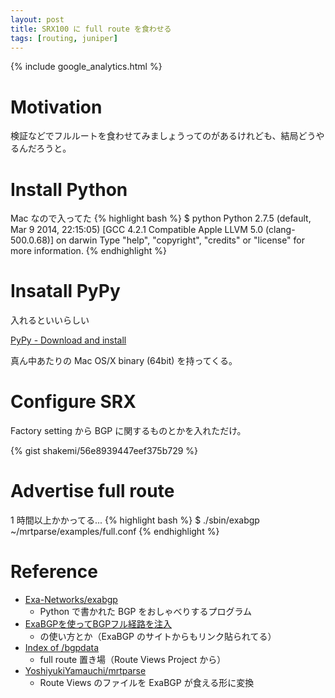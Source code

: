 ```yaml
---
layout: post
title: SRX100 に full route を食わせる
tags: [routing, juniper]
---
```


{% include google_analytics.html %}

# Motivation
検証などでフルルートを食わせてみましょうってのがあるけれども、結局どうやるんだろうと。

# Install Python
Mac なので入ってた
{% highlight bash %}
$ python
Python 2.7.5 (default, Mar  9 2014, 22:15:05) 
[GCC 4.2.1 Compatible Apple LLVM 5.0 (clang-500.0.68)] on darwin
Type "help", "copyright", "credits" or "license" for more information.
{% endhighlight %}

# Insatall PyPy
入れるといいらしい

[PyPy - Download and install](http://pypy.org/download.html)

真ん中あたりの Mac OS/X binary (64bit) を持ってくる。

# Configure SRX
Factory setting から BGP に関するものとかを入れただけ。

{% gist shakemi/56e8939447eef375b729 %}

# Advertise full route
1 時間以上かかってる...
{% highlight bash %}
$ ./sbin/exabgp ~/mrtparse/examples/full.conf
{% endhighlight %}

# Reference
* [Exa-Networks/exabgp](https://github.com/Exa-Networks/exabgp/)
	* Python で書かれた BGP をおしゃべりするプログラム
* [ExaBGPを使ってBGPフル経路を注入](http://okuranagaimo.blogspot.co.uk/2014/11/exabgpbgp.html)
	* の使い方とか（ExaBGP のサイトからもリンク貼られてる）
* [Index of /bgpdata](http://archive.routeviews.org/bgpdata/)
	* full route 置き場（Route Views Project から）
* [YoshiyukiYamauchi/mrtparse](https://github.com/YoshiyukiYamauchi/mrtparse)
	* Route Views のファイルを ExaBGP が食える形に変換
